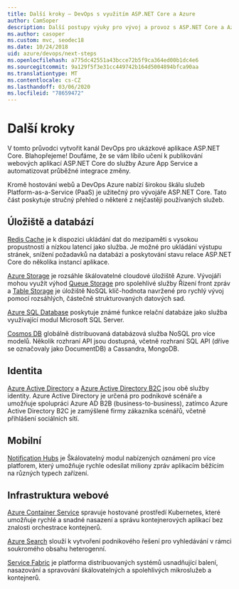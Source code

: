 ```yaml
---
title: Další kroky – DevOps s využitím ASP.NET Core a Azure
author: CamSoper
description: Další postupy výuky pro vývoj a provoz s ASP.NET Core a Azure.
ms.author: casoper
ms.custom: mvc, seodec18
ms.date: 10/24/2018
uid: azure/devops/next-steps
ms.openlocfilehash: a775dc42551a43bcce72b5f9ca364ed00b1dc4e6
ms.sourcegitcommit: 9a129f5f3e31cc449742b164d5004894bfca90aa
ms.translationtype: MT
ms.contentlocale: cs-CZ
ms.lasthandoff: 03/06/2020
ms.locfileid: "78659472"
---
```

# <a name="next-steps"></a>Další kroky

V tomto průvodci vytvořit kanál DevOps pro ukázkové aplikace ASP.NET Core. Blahopřejeme! Doufáme, že se vám líbilo učení k publikování webových aplikací ASP.NET Core do služby Azure App Service a automatizovat průběžné integrace změny.

Kromě hostování webů a DevOps Azure nabízí širokou škálu služeb Platform-as-a-Service (PaaS) je užitečný pro vývojáře ASP.NET Core. Tato část poskytuje stručný přehled o některé z nejčastěji používaných služeb.

## <a name="storage-and-databases"></a>Úložiště a databází

[Redis Cache](/azure/redis-cache/) je k dispozici ukládání dat do mezipaměti s vysokou propustností a nízkou latencí jako služba. Je možné pro ukládání výstupu stránek, snížení požadavků na databázi a poskytování stavu relace ASP.NET Core do několika instancí aplikace.

[Azure Storage](/azure/storage/) je rozsáhle škálovatelné cloudové úložiště Azure. Vývojáři mohou využít výhod [Queue Storage](/azure/storage/queues/storage-queues-introduction) pro spolehlivé služby Řízení front zpráv a [Table Storage](/azure/storage/tables/table-storage-overview) je úložiště NoSQL klíč-hodnota navržené pro rychlý vývoj pomocí rozsáhlých, částečně strukturovaných datových sad.

[Azure SQL Database](/azure/sql-database/) poskytuje známé funkce relační databáze jako služba využívající modul Microsoft SQL Server.

[Cosmos DB](/azure/cosmos-db/) globálně distribuovaná databázová služba NoSQL pro více modelů. Několik rozhraní API jsou dostupná, včetně rozhraní SQL API (dříve se označovaly jako DocumentDB) a Cassandra, MongoDB.

## <a name="identity"></a>Identita

[Azure Active Directory](/azure/active-directory/) a [Azure Active Directory B2C](/azure/active-directory-b2c/) jsou obě služby identity. Azure Active Directory je určená pro podnikové scénáře a umožňuje spolupráci Azure AD B2B (business-to-business), zatímco Azure Active Directory B2C je zamýšlené firmy zákazníka scénářů, včetně přihlášení sociálních sítí.

## <a name="mobile"></a>Mobilní

[Notification Hubs](/azure/notification-hubs/) je Škálovatelný modul nabízených oznámení pro více platforem, který umožňuje rychle odesílat miliony zpráv aplikacím běžícím na různých typech zařízení.

## <a name="web-infrastructure"></a>Infrastruktura webové

[Azure Container Service](/azure/aks/) spravuje hostované prostředí Kubernetes, které umožňuje rychlé a snadné nasazení a správu kontejnerových aplikací bez znalosti orchestrace kontejnerů.

[Azure Search](/azure/search/) slouží k vytvoření podnikového řešení pro vyhledávání v rámci soukromého obsahu heterogenní.

[Service Fabric](/azure/service-fabric/) je platforma distribuovaných systémů usnadňující balení, nasazování a spravování škálovatelných a spolehlivých mikroslužeb a kontejnerů.
